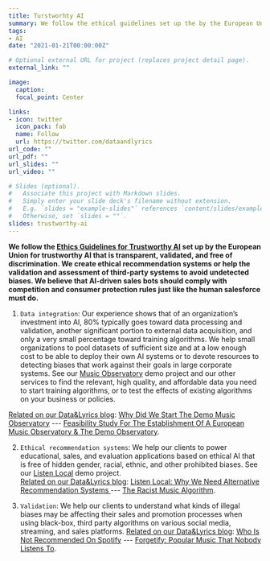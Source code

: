 ```yaml
---
title: Turstworhty AI
summary: We follow the ethical guidelines set up the by the European Union for trustworthy AI that is transparent, validated, and free of discrimination.  We create ethical recommendation systems or help the validation and assessment of third-party systems to avoid undetected biases. We believe that AI-driven sales bots should comply with competition and consumer protection rules just like the human salesforce.
tags:
- AI
date: "2021-01-21T00:00:00Z"

# Optional external URL for project (replaces project detail page).
external_link: ""

image:
  caption: 
  focal_point: Center

links:
- icon: twitter
  icon_pack: fab
  name: Follow
  url: https://twitter.com/dataandlyrics
url_code: ""
url_pdf: ""
url_slides: ""
url_video: ""

# Slides (optional).
#   Associate this project with Markdown slides.
#   Simply enter your slide deck's filename without extension.
#   E.g. `slides = "example-slides"` references `content/slides/example-slides.md`.
#   Otherwise, set `slides = ""`.
slides: trustworthy-ai
---
```


**We follow the [Ethics Guidelines for Trustworthy AI](https://ec.europa.eu/digital-single-market/en/news/ethics-guidelines-trustworthy-ai) set up by the European Union for trustworthy AI that is transparent, validated, and free of discrimination.  We create ethical recommendation systems or help the validation and assessment of third-party systems to avoid undetected biases. We believe that AI-driven sales bots should comply with competition and consumer protection rules just like the human salesforce must do.**

1. `Data integration`: Our experience shows that of an organization’s investment into AI, 80% typically goes toward data processing and validation, another significant portion to  external data acquisition, and only a very small percentage toward training algorithms. We help small organizations to pool datasets of sufficient size and at a low enough cost to be able to deploy their own AI systems or to devote resources to detecting biases that work against their goals in large corporate systems. See our [Music Observatory](/project/music-observatory/) demo project and our other services to find the relevant, high quality, and affordable data you need to start training algorithms, or to test the effects of existing algorithms on your business or policies.
 
<span style="text-decoration:underline">Related on our Data&Lyrics blog</span>: [Why Did We Start The Demo Music Observatory](https://dataandlyrics.com/post/2020-10-27-why-start-music-observatory/) --- [Feasibility Study For The Establishment Of A European Music Observatory & The Demo Observatory](https://dataandlyrics.com/post/2020-11-16-european-music-observatory-feasibility/).

2. `Ethical recommendation systems`:  We help our clients to power educational, sales, and evaluation applications based on ethical AI that is free of hidden gender, racial, ethnic, and other prohibited biases. See our [Listen Local](/project/listen-local/) demo project.  
<span style="text-decoration:underline">Related on our Data&Lyrics blog</span>:  [Listen Local: Why We Need Alternative Recommendation Systems ](https://dataandlyrics.com/post/2020-12-15-alternative-recommendations/) --- [The Racist Music Algorithm](https://dataandlyrics.com/post/2020-10-30-racist-algorithm/).

3. `Validation`: We help our clients to understand what kinds of illegal biases may be affecting their sales and promotion processes when using black-box, third party algorithms on various social media, streaming, and sales platforms.
<span style="text-decoration:underline">Related on our Data&Lyrics blog</span>: [Who Is Not Recommended On Spotify](https://dataandlyrics.com/post/2020-11-17-recommendation-analysis/) --- [Forgetify: Popular Music That Nobody Listens To](https://dataandlyrics.com/post/2020-10-24-forgetify_pop_october/).
